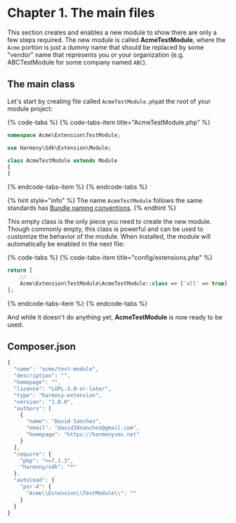 # Chapter 1. The main files

This section creates and enables a new module to show there are only a few steps required. The new module is called **AcmeTestModule**, where the `Acme` portion is just a dummy name that should be replaced by some "vendor" name that represents you or your organization \(e.g. ABCTestModule for some company named `ABC`\).

## The main class

Let's start by creating file called `AcmeTestModule.php`at the root of your module project:

{% code-tabs %}
{% code-tabs-item title="AcmeTestModule.php" %}
```php
namespace Acme\Extension\TestModule;

use Harmony\Sdk\Extension\Module;

class AcmeTestModule extends Module
{
}
```
{% endcode-tabs-item %}
{% endcode-tabs %}

{% hint style="info" %}
The name `AcmeTestModule` follows the same standards has [Bundle naming conventions](https://symfony.com/doc/master/bundles/best_practices.html#bundles-naming-conventions).
{% endhint %}

This empty class is the only piece you need to create the new module. Though commonly empty, this class is powerful and can be used to customize the behavior of the module. When installed, the module will automatically be enabled in the next file:

{% code-tabs %}
{% code-tabs-item title="config/extensions.php" %}
```php
return [
    // ...
    Acme\Extension\TestModule\AcmeTestModule::class => ['all' => true],
];
```
{% endcode-tabs-item %}
{% endcode-tabs %}

And while it doesn't do anything yet, **AcmeTestModule** is now ready to be used.

## Composer.json

```javascript
{
  "name": "acme/test-module",
  "description": "",
  "homepage": "",
  "license": "LGPL-3.0-or-later",
  "type": "harmony-extension",
  "version": "1.0.0",
  "authors": [
    {
      "name": "David Sanchez",
      "email": "david38sanchez@gmail.com",
      "homepage": "https://harmonycms.net"
    }
  ],
  "require": {
    "php": ">=7.1.3",
    "harmony/sdk": "*"
  },
  "autoload": {
    "psr-4": {
      "Acme\\Extension\\TestModule\\": ""
    }
  }
}

```

